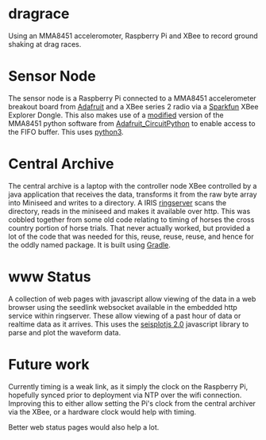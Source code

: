 # dragrace
Using an MMA8451 acceleromoter, Raspberry Pi and XBee to record ground shaking at drag races. 

# Sensor Node

The sensor node is a Raspberry Pi connected to a MMA8451 accelerometer breakout board from [Adafruit](https://www.adafruit.com/product/2019) and a XBee series 2 radio via a [Sparkfun](https://www.sparkfun.com/products/11697) XBee Explorer Dongle.
This also makes use of a [modified](https://github.com/crotwell/Adafruit_CircuitPython_MMA8451) version of the MMA8451 python software from [Adafruit_CircuitPython](https://github.com/adafruit/Adafruit_CircuitPython_MMA8451) to enable access to the FIFO buffer.
This uses [python3](https://www.python.org/).

# Central Archive

The central archive is a laptop with the controller node XBee controlled by a java application that receives the data, transforms it from the raw byte array into Miniseed and writes to a directory. A IRIS [ringserver](https://github.com/iris-edu/ringserver) scans the directory, reads in the miniseed and makes it available over http. 
This was cobbled together from some old code relating to timing of horses the cross country portion of horse trials. That never actually worked, but provided a lot of the code that was needed for this, reuse, reuse, reuse, and hence for the oddly named package.
It is built using [Gradle](http://gradle.org).

# www Status

A collection of web pages with javascript allow viewing of the data in a web browser using the seedlink websocket available in the embedded http service within ringserver. These allow viewing of a past hour of data or realtime data as it arrives. This uses the [seisplotjs 2.0](https://github.com/crotwell/seisplotjs) javascript library to parse and plot the waveform data.

# Future work

Currently timing is a weak link, as it simply the clock on the Raspberry Pi, hopefully synced prior to deployment via NTP over the wifi connection. Improving this to either allow setting the Pi's clock from the central archiver via the XBee, or a hardware clock would help with timing.

Better web status pages would also help a lot.

